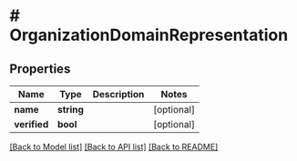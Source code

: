# # OrganizationDomainRepresentation

## Properties

Name | Type | Description | Notes
------------ | ------------- | ------------- | -------------
**name** | **string** |  | [optional]
**verified** | **bool** |  | [optional]

[[Back to Model list]](../../README.md#models) [[Back to API list]](../../README.md#endpoints) [[Back to README]](../../README.md)
